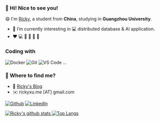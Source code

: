 <!--

Thank you if you like this profile README!

BUT, please DO NOT copy this and create your profile based on it.

You can use it as a reference, and copy a part of it, but DO NOT copy
all of this and create your profile based on it.

It is very common that you forget to change some information and leave
mine in your profile. This has happened too many times.

And, this profile README is auto-updated by GitHub Actions, you can read
[the official documentation](https://docs.github.com/actions) to learn
how to use it.

Only when you know what you are copying should you paste it. So, again,
please DO NOT copy this and create your profile based on it.

What's more, you can find other awesome profile READMEs at
https://github.com/abhisheknaiidu/awesome-github-profile-readme. There
could be a profile README that fits you better than this one.

Wish you a good-looking profile README!

                                   —— Ricky (https://github.com/rickyxume)

-->
### 👋 Hi! Nice to see you!

😄 I'm [Ricky](https://blog.rickyxu.cc/about/), a student from <b>China</b>, studying in <b>Guangzhou University</b>.

- 🌱 I’m currently interesting in 💻 distributed database & AI application.
- ❤️ 💻 📖 🏸 🏃 🎸 

### Coding with

![Docker](https://img.shields.io/badge/-Docker-46a2f1?style=flat-square&logo=docker&logoColor=white)
![Git](https://img.shields.io/badge/-Git-%23F05032?style=flat-square&logo=git&logoColor=%23ffffff)
![VS Code](https://img.shields.io/badge/-VSCode-%23007ACC?style=flat-square&logo=visual-studio-code)
...

### 🍻 Where to find me?

+ 📝 [Ricky's Blog](blog.rickyxu.cc)
+ ✉️ rickyxu.me [AT] gmail.com

<p><a href="https://github.com/rickyxume" target="_blank"><img alt="Github" src="https://img.shields.io/badge/GitHub-%2312100E.svg?&style=for-the-badge&logo=Github&logoColor=white" /></a> <a href="https://www.linkedin.com/in/%E8%AE%B8%E6%B1%9D%E8%B6%85/" target="_blank"><img alt="LinkedIn" src="https://img.shields.io/badge/linkedin-%230077B5.svg?&style=for-the-badge&logo=linkedin&logoColor=white" />
</p>

  
  
![Ricky's github stats](https://github-readme-stats.vercel.app/api?username=rickyxume&show_icons=true&icon_color=fff&bg_color=30,e96443,904e95&title_color=fff&text_color=fff)   [![Top Langs](https://github-readme-stats.vercel.app/api/top-langs/?username=rickyxume&layout=compact&theme=buefy&title_color=000)](https://github.com/anuraghazra/github-readme-stats)
  
<!-- 
![Ricky's github stats](https://github-readme-stats.vercel.app/api?username=rickyxume&show_icons=true&theme=dracula)
 -->
